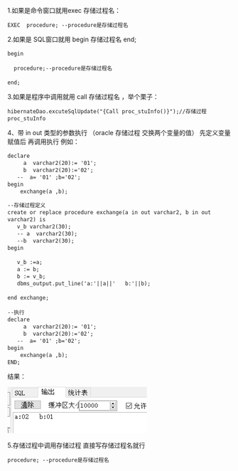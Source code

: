 1.如果是命令窗口就用exec 存储过程名：

```plsql
EXEC  procedure; --procedure是存储过程名
```

 2.如果是  SQL窗口就用 begin  存储过程名  end; 

```plsql
begin

  procedure;--procedure是存储过程名

end;
```

 3.如果是程序中调用就用 call 存储过程名 ，举个栗子：
```plsql
hibernateDao.excuteSqlUpdate("{Call proc_stuInfo()}");//存储过程proc_stuInfo
```

4、带 in out 类型的参数执行  （oracle 存储过程 交换两个变量的值）
        先定义变量赋值后 再调用执行  例如：

```plsql
declare 
     a  varchar2(20):= '01';
     b  varchar2(20):='02';
   --  a= '01' ;b='02';
begin  
    exchange(a ,b);
```



```plsql
--存储过程定义 
create or replace procedure exchange(a in out varchar2, b in out varchar2) is
   v_b varchar2(30);
   -- a  varchar2(30);
   --b  varchar2(30);
begin

   v_b :=a;   
   a := b; 
   b := v_b; 
   dbms_output.put_line('a:'||a||'   b:'||b);

end exchange;

--执行
declare 
     a  varchar2(20):= '01';
     b  varchar2(20):='02';
   --  a= '01' ;b='02';
begin  
    exchange(a ,b);
END;
```



结果：

![img](19.1.2.调用oracle存储过程.assets/20200415152227945.png)

5.存储过程中调用存储过程 
直接写存储过程名就行

```plsql
procedure; --procedure是存储过程名
```

